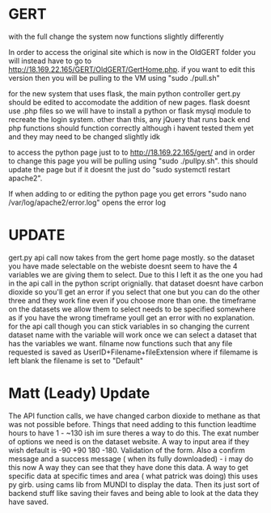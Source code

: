 # GERT

with the full change the system now functions slightly differently

In order to access the original site which is now in the OldGERT folder you will instead have to go to http://18.169.22.165/GERT/OldGERT/GertHome.php. if you want to edit this version then you will be pulling to the VM using "sudo ./pull.sh"

for the new system that uses flask, the main python controller gert.py should be edited to accomodate the addition of new pages. flask doesnt use .php files so we will have to install a python or flask mysql module to recreate the login system. other than this, any jQuery that runs back end php functions should function correctly although i havent tested them yet and they may need to be changed slightly idk

to access the python page just to to http://18.169.22.165/gert/ and in order to change this page you will be pulling using "sudo ./pullpy.sh". this should update the page but if it doesnt the just do "sudo systemctl restart apache2". 

If when adding to or editing the python page you get errors "sudo nano /var/log/apache2/error.log" opens the error log

# UPDATE

gert.py api call now takes from the gert home page mostly. so the dataset you have made selectable on the webiste doesnt seem to have the 4 variables we are giving them to select. Due to this I left it as the one you had in the api call in the python script orignially. that dataset doesnt have carbon dioxide so you'll get an error if you select that one but you can do the other three and they work fine even if you choose more than one. the timeframe on the datasets we allow them to select needs to be specified somewhere as if you have the wrong timeframe youll get an error with no explanation. for the api call though you can stick variables in so changing the current dataset name with the variable will work once we can select a dataset that has the variables we want. filname now functions such that any file requested is saved as UserID+Filename+fileExtension where if filemame is left blank the filename is set to "Default"

# Matt (Leady) Update

The API function calls, we have changed carbon dioxide to methane as that was not possible before. Things that need adding to this function leadtime hours to have 1 - ~130 ish im sure theres a way to do this. The exat number of options we need is on the dataset website. A way to input area if they wish default is -90 +90 180 -180. Validation of the form. Also a confirm message and a success message ( when its fully downloaded) - i may do this now
A way they can see that they have done this data. A way to get specific data at specific times and area ( what patrick was doing) this uses py girb. using cams lib from MUNDI to display the data. Then its just sort of backend stuff like saving their faves and being able to look at the data they have saved.
